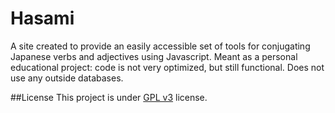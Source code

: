 Hasami
=====================

A site created to provide an easily accessible set of tools for conjugating Japanese verbs and adjectives using Javascript. Meant as a personal educational project: code is not very optimized, but still functional. Does not use any outside databases.

##License
This project is under [GPL v3](./LICENSE) license.
